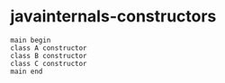 # javainternals-constructors

```
main begin
class A constructor
class B constructor
class C constructor
main end
```

